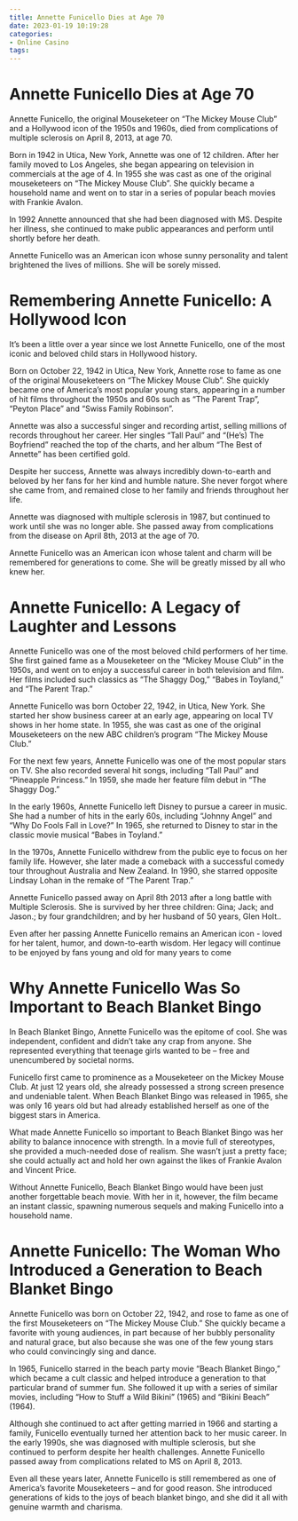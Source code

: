 ```yaml
---
title: Annette Funicello Dies at Age 70
date: 2023-01-19 10:19:28
categories:
- Online Casino
tags:
---
```



#  Annette Funicello Dies at Age 70

Annette Funicello, the original Mouseketeer on “The Mickey Mouse Club” and a Hollywood icon of the 1950s and 1960s, died from complications of multiple sclerosis on April 8, 2013, at age 70.

Born in 1942 in Utica, New York, Annette was one of 12 children. After her family moved to Los Angeles, she began appearing on television in commercials at the age of 4. In 1955 she was cast as one of the original mouseketeers on “The Mickey Mouse Club”. She quickly became a household name and went on to star in a series of popular beach movies with Frankie Avalon.

In 1992 Annette announced that she had been diagnosed with MS. Despite her illness, she continued to make public appearances and perform until shortly before her death.

Annette Funicello was an American icon whose sunny personality and talent brightened the lives of millions. She will be sorely missed.

#  Remembering Annette Funicello: A Hollywood Icon

It’s been a little over a year since we lost Annette Funicello, one of the most iconic and beloved child stars in Hollywood history.

Born on October 22, 1942 in Utica, New York, Annette rose to fame as one of the original Mouseketeers on “The Mickey Mouse Club”. She quickly became one of America’s most popular young stars, appearing in a number of hit films throughout the 1950s and 60s such as “The Parent Trap”, “Peyton Place” and “Swiss Family Robinson”.

Annette was also a successful singer and recording artist, selling millions of records throughout her career. Her singles “Tall Paul” and “(He’s) The Boyfriend” reached the top of the charts, and her album “The Best of Annette” has been certified gold.

Despite her success, Annette was always incredibly down-to-earth and beloved by her fans for her kind and humble nature. She never forgot where she came from, and remained close to her family and friends throughout her life.

Annette was diagnosed with multiple sclerosis in 1987, but continued to work until she was no longer able. She passed away from complications from the disease on April 8th, 2013 at the age of 70.

Annette Funicello was an American icon whose talent and charm will be remembered for generations to come. She will be greatly missed by all who knew her.

#  Annette Funicello: A Legacy of Laughter and Lessons

Annette Funicello was one of the most beloved child performers of her time. She first gained fame as a Mouseketeer on the “Mickey Mouse Club” in the 1950s, and went on to enjoy a successful career in both television and film. Her films included such classics as “The Shaggy Dog,” “Babes in Toyland,” and “The Parent Trap.”

Annette Funicello was born October 22, 1942, in Utica, New York. She started her show business career at an early age, appearing on local TV shows in her home state. In 1955, she was cast as one of the original Mouseketeers on the new ABC children’s program “The Mickey Mouse Club.”

For the next few years, Annette Funicello was one of the most popular stars on TV. She also recorded several hit songs, including “Tall Paul” and “Pineapple Princess.” In 1959, she made her feature film debut in “The Shaggy Dog.”

In the early 1960s, Annette Funicello left Disney to pursue a career in music. She had a number of hits in the early 60s, including “Johnny Angel” and “Why Do Fools Fall in Love?” In 1965, she returned to Disney to star in the classic movie musical “Babes in Toyland.”

In the 1970s, Annette Funicello withdrew from the public eye to focus on her family life. However, she later made a comeback with a successful comedy tour throughout Australia and New Zealand. In 1990, she starred opposite Lindsay Lohan in the remake of “The Parent Trap.”

Annette Funicello passed away on April 8th 2013 after a long battle with Multiple Sclerosis. She is survived by her three children: Gina; Jack; and Jason.; by four grandchildren; and by her husband of 50 years, Glen Holt..

Even after her passing Annette Funicello remains an American icon - loved for her talent, humor, and down-to-earth wisdom. Her legacy will continue to be enjoyed by fans young and old for many years to come

#  Why Annette Funicello Was So Important to Beach Blanket Bingo

In Beach Blanket Bingo, Annette Funicello was the epitome of cool. She was independent, confident and didn’t take any crap from anyone. She represented everything that teenage girls wanted to be – free and unencumbered by societal norms.

Funicello first came to prominence as a Mouseketeer on the Mickey Mouse Club. At just 12 years old, she already possessed a strong screen presence and undeniable talent. When Beach Blanket Bingo was released in 1965, she was only 16 years old but had already established herself as one of the biggest stars in America.

What made Annette Funicello so important to Beach Blanket Bingo was her ability to balance innocence with strength. In a movie full of stereotypes, she provided a much-needed dose of realism. She wasn’t just a pretty face; she could actually act and hold her own against the likes of Frankie Avalon and Vincent Price.

Without Annette Funicello, Beach Blanket Bingo would have been just another forgettable beach movie. With her in it, however, the film became an instant classic, spawning numerous sequels and making Funicello into a household name.

#  Annette Funicello: The Woman Who Introduced a Generation to Beach Blanket Bingo

Annette Funicello was born on October 22, 1942, and rose to fame as one of the first Mouseketeers on “The Mickey Mouse Club.” She quickly became a favorite with young audiences, in part because of her bubbly personality and natural grace, but also because she was one of the few young stars who could convincingly sing and dance.

In 1965, Funicello starred in the beach party movie “Beach Blanket Bingo,” which became a cult classic and helped introduce a generation to that particular brand of summer fun. She followed it up with a series of similar movies, including “How to Stuff a Wild Bikini” (1965) and “Bikini Beach” (1964).

Although she continued to act after getting married in 1966 and starting a family, Funicello eventually turned her attention back to her music career. In the early 1990s, she was diagnosed with multiple sclerosis, but she continued to perform despite her health challenges. Annette Funicello passed away from complications related to MS on April 8, 2013.

Even all these years later, Annette Funicello is still remembered as one of America’s favorite Mouseketeers – and for good reason. She introduced generations of kids to the joys of beach blanket bingo, and she did it all with genuine warmth and charisma.